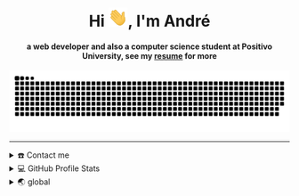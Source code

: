 <div align="center">
  <h1 align="center">Hi <img width="35" src="https://github.com/andrepoyer/resources/blob/main/waving.gif">, I'm André</h1>
  <h4 align="center">a web developer and also a computer science student at Positivo University, see my <a href="https://github.com/andrepoyer/resume/blob/main/resume_en.pdf" target="_blank">resume</a> for more</h4>
  </div>
  
  <div align="center">
    <img  src="https://github.com/andrepoyer/resources/blob/main/grid-snake.svg"
         alt="snake" /></a>
  </div>
  
  -----
  <details>
    <summary>☎️ Contact me</summary>
  <div>
    <samp>
      <h2 align="center">you can reach me by:</h2>
      <p align="center">
        <br/>
        <a href="https://www.linkedin.com/in/andre-poyer-silva/" target="blank"><img align="center"
           src="https://img.shields.io/badge/linkedin-%231DA1F2.svg?style=for-the-badge&logo=linkedin&logoColor=white"
           alt="Andre" height="30"/></a>
        <a href="mailto:andre.poyer.silva@gmail.com" target="blank"><img align="center"
           src="https://img.shields.io/badge/gmail-EA4335.svg?style=for-the-badge&logo=gmail&logoColor=white"
           alt="Andre" height="30"/></a>
      </p>
    <p align="center">
        <a href="https://instagram.com/andrepoyer" target="blank"><img align="center"
           src="https://img.shields.io/badge/instagram-%23E4405F.svg?style=for-the-badge&logo=Instagram&logoColor=white"
           alt="Andre" height="30"/></a>
        <a href="https://wa.me/+5541995107374" target="blank"><img align="center"
           src="https://img.shields.io/badge/whatsapp-4B7F1.svg?style=for-the-badge&logo=whatsapp&logoColor=white"
           alt="Andre" height="30"/></a>
        <br>
      </p>
    </samp>
  </div>
  </details>
    
  <details> 
    <summary>💻 GitHub Profile Stats</summary>
    <div>
    <samp>
      <h2 align="center"> Github stats </h2>
        <br/>
      <details open>
    <summary><h3>Languages</h3></summary>
              <p align="center">
          <a href="https://github.com/andrepoyer/">
            <img src="https://github-readme-stats.vercel.app/api/top-langs/?username=andrepoyer&langs_count=6&theme=gruvbox&layout=compact&hide_border=true"
            alt="andrepoyer :: overall Top Langs " /></a>
        </p>
          <p align="center">
            <a href="https://github.com/andrepoyer/">
            <img width="45%" src="https://github-profile-summary-cards.vercel.app/api/cards/repos-per-language?username=andrepoyer&theme=gruvbox&layout=compact&hide_border=true"
            alt="andrepoyer :: Top Langs by repo" />
            <img width="45%" src="https://github-profile-summary-cards.vercel.app/api/cards/most-commit-language?username=andrepoyer&theme=gruvbox&layout=compact&hide_border=true"
            alt="andrepoyer :: Top Langs by commit" />
            </a>
          </p>
  </details>
      <details open>
    <summary><h3>stasistic</h3></summary>
          <p align="center">
            <a href="https://github.com/andrepoyer/">
            <img width="49.5%" src="https://github-readme-stats.vercel.app/api?username=andrepoyer&show_icons=true&theme=gruvbox&hide_border=true" />
            <img width="49.5%" src="https://github-readme-streak-stats.herokuapp.com/?user=andrepoyer&theme=gruvbox&hide_border=true" />
            </a>
         </p>
       <br>
       </samp>
    </div>    
  </details>
    
  <details>
    <summary>🌏 global</summary>
    <br/>
    <details open>
    <summary>👷‍♂️ create your own custom badge</summary>
    <div>
    <samp>
      <h2 align="center">u can try using these website for creating your own custom badge</h2>
      <p align="center">
        <a href="https://forthebadge.com/generator/" target="blank">
          <img src="https://forthebadge.com/images/mark.svg" img align="center" height="50"
          alt="for the badge"/></a>        
        <a href="https://badgen.net/" target="blank">
          <img src="https://badgen.net/static/favicon.png" img align="center" height="50"
          alt="badgen"/></a>
        <a href="https://shields.io/" target="blank">
          <img src="https://raw.githubusercontent.com/badges/shields/master/readme-logo.svg" img align="center" height="50"
          alt="shields.io"/></a>
      </p>
      </samp>
    </div>
  </details> 
  
